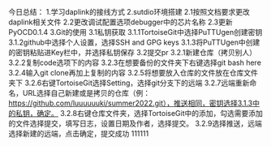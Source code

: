 今日总结：
1.学习daplink的接线方式
2.sutdio环境搭建
  2.1按照文档要求更改daplink相关文件 
  2.2更改调试配置选项debugger中的芯片名称
  2.3更新PyOCD0.1.4
3.Git的使用
  3.1私钥获取
    3.1.1TortoiseGit中选择PuTTUgen创建密钥
    3.1.2github中选择个人设置，选择SSH and GPG keys
    3.1.3将PuTTUgen中创建的密钥粘贴进Key栏中，并选择私钥保存
  3.2提交pr
    3.2.1新建仓库（拷贝别人）
    3.2.2复制code选项下的内容
    3.2.3在想要备份的文件夹下右键选择git bash here
    3.2.4输入git clone再加上复制的内容
    3.2.5将想要放入仓库的文件放在仓库文件夹下
    3.2.6右键TortoiseGit选择Setting，选择git分支下的远端
    3.2.7远端重新命名，URL选择自己新建或是拷贝的仓库（例：https://github.com/luuuuuuki/summer2022.git），推送相同，密钥选择3.1.3中的私钥，确定。
    3.2.8右键仓库文件夹，选择TortoiseGit中的添加，勾选需要添加的文件选择提交，填写日志，设置日期及作者，选择提交。
    3.2.9选择推送，远端选择新建的远端，点击确定，提交成功
111111